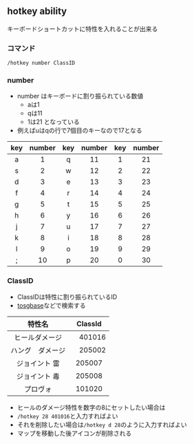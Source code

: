 ## hotkey ability
 キーボードショートカットに特性を入れることが出来る

### コマンド
 `/hotkey number ClassID`

### number
* number はキーボードに割り振られている数値
    * aは1
    * qは11
    * 1は21 となっている
* 例えばuはqの行で7個目のキーなので17となる

| key | number | key | number | key | number |
| :-: | :-: | :-: | :-: | :-: | :-: |
| a | 1 | q | 11 | 1 | 21 | 
| s | 2 | w | 12 | 2 | 22 |
| d | 3 | e | 13 | 3 | 23 |
| f | 4 | r | 14 | 4 | 24 |
| g | 5 | t | 15 | 5 | 25 |
| h | 6 | y | 16 | 6 | 26 |
| j | 7 | u | 17 | 7 | 27 |
| k | 8 | i | 18 | 8 | 28 |
| l | 9 | o | 19 | 9 | 29 |
| ; | 10 | p | 20 | 0 | 30 |

### ClassID
* ClassIDは特性に割り振られているID
* [tosgbase](https://tos.neet.tv/attributes)などで検索する  
  
| 特性名 | ClassId |  
| :-: | :-: |
|ヒールダメージ|　401016|  
|ハング　ダメージ|　205002|   
|ジョイント 雷 |205007|   
|ジョイント 毒 |205008|
|プロヴォ| 101020 |  

* ヒールのダメージ特性を数字の8にセットしたい場合は
* `/hotkey 28 401016`と入力すればよい
* それを削除したい場合は`/hotkey d 28`のように入力すればよい
* マップを移動した後アイコンが削除される
